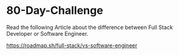 # 80-Day-Challenge

Read the following Article about the difference between Full Stack Developer or Software Engineer.

https://roadmap.sh/full-stack/vs-software-engineer
